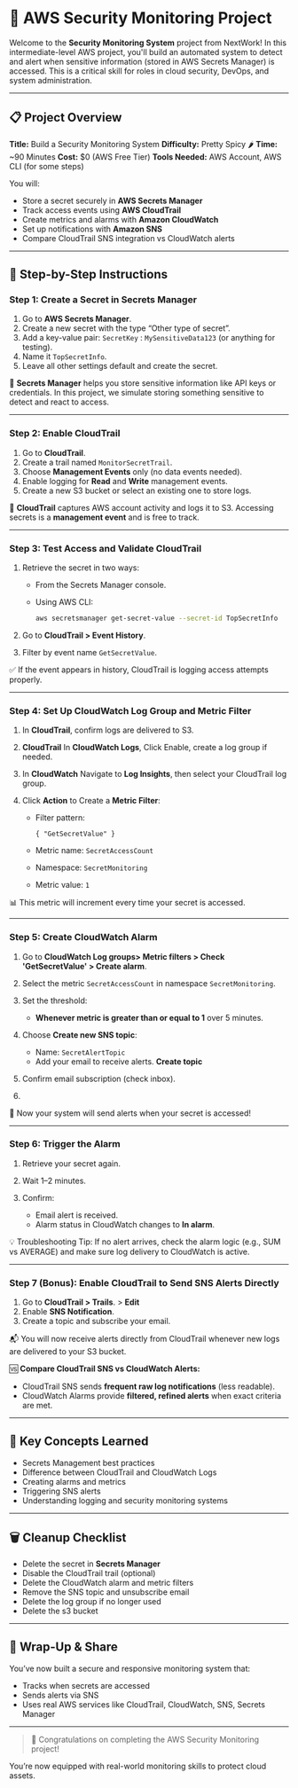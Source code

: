 # 🔔 AWS Security Monitoring Project

Welcome to the **Security Monitoring System** project from NextWork! In this intermediate-level AWS project, you'll build an automated system to detect and alert when sensitive information (stored in AWS Secrets Manager) is accessed. This is a critical skill for roles in cloud security, DevOps, and system administration.

---

## 📋 Project Overview

**Title:** Build a Security Monitoring System
**Difficulty:** Pretty Spicy 🌶️
**Time:** \~90 Minutes
**Cost:** \$0 (AWS Free Tier)
**Tools Needed:** AWS Account, AWS CLI (for some steps)

You will:

* Store a secret securely in **AWS Secrets Manager**
* Track access events using **AWS CloudTrail**
* Create metrics and alarms with **Amazon CloudWatch**
* Set up notifications with **Amazon SNS**
* Compare CloudTrail SNS integration vs CloudWatch alerts

---

## 🚀 Step-by-Step Instructions

### Step 1: Create a Secret in Secrets Manager

1. Go to **AWS Secrets Manager**.
2. Create a new secret with the type “Other type of secret”.
3. Add a key-value pair: `SecretKey` : `MySensitiveData123` (or anything for testing).
4. Name it `TopSecretInfo`.
5. Leave all other settings default and create the secret.

🔐 **Secrets Manager** helps you store sensitive information like API keys or credentials. In this project, we simulate storing something sensitive to detect and react to access.

---

### Step 2: Enable CloudTrail

1. Go to **CloudTrail**.
2. Create a trail named `MonitorSecretTrail`.
3. Choose **Management Events** only (no data events needed).
4. Enable logging for **Read** and **Write** management events.
5. Create a new S3 bucket or select an existing one to store logs.

📌 **CloudTrail** captures AWS account activity and logs it to S3. Accessing secrets is a **management event** and is free to track.

---

### Step 3: Test Access and Validate CloudTrail

1. Retrieve the secret in two ways:

   * From the Secrets Manager console.
   * Using AWS CLI:

     ```bash
     aws secretsmanager get-secret-value --secret-id TopSecretInfo
     ```
2. Go to **CloudTrail > Event History**.
3. Filter by event name `GetSecretValue`.

✅ If the event appears in history, CloudTrail is logging access attempts properly.

---

### Step 4: Set Up CloudWatch Log Group and Metric Filter

1. In **CloudTrail**, confirm logs are delivered to S3.
2. **CloudTrail** In **CloudWatch Logs**, Click Enable, create a log group if needed.
3. In **CloudWatch** Navigate to **Log Insights**, then select your CloudTrail log group.
4. Click **Action** to Create a **Metric Filter**:

   * Filter pattern:

     ```
     { "GetSecretValue" }
     ```
   * Metric name: `SecretAccessCount`
   * Namespace: `SecretMonitoring`
   * Metric value: `1`

📊 This metric will increment every time your secret is accessed.

---

### Step 5: Create CloudWatch Alarm

1. Go to **CloudWatch Log groups> Metric filters > Check 'GetSecretValue' > Create alarm**.
2. Select the metric `SecretAccessCount` in namespace `SecretMonitoring`.
3. Set the threshold:

   * **Whenever metric is greater than or equal to 1** over 5 minutes.
4. Choose **Create new SNS topic**:

   * Name: `SecretAlertTopic`
   * Add your email to receive alerts. **Create topic**
5. Confirm email subscription (check inbox).
6. 

🔔 Now your system will send alerts when your secret is accessed!

---

### Step 6: Trigger the Alarm

1. Retrieve your secret again.
2. Wait 1–2 minutes.
3. Confirm:

   * Email alert is received.
   * Alarm status in CloudWatch changes to **In alarm**.

💡 Troubleshooting Tip:
If no alert arrives, check the alarm logic (e.g., SUM vs AVERAGE) and make sure log delivery to CloudWatch is active.

---

### Step 7 (Bonus): Enable CloudTrail to Send SNS Alerts Directly

1. Go to **CloudTrail > Trails**. > **Edit**
2. Enable **SNS Notification**.
3. Create a topic and subscribe your email.

📬 You will now receive alerts directly from CloudTrail whenever new logs are delivered to your S3 bucket.

🆚 **Compare CloudTrail SNS vs CloudWatch Alerts:**

* CloudTrail SNS sends **frequent raw log notifications** (less readable).
* CloudWatch Alarms provide **filtered, refined alerts** when exact criteria are met.

---

## 🧠 Key Concepts Learned

* Secrets Management best practices
* Difference between CloudTrail and CloudWatch Logs
* Creating alarms and metrics
* Triggering SNS alerts
* Understanding logging and security monitoring systems

---

## 🗑️ Cleanup Checklist

* Delete the secret in **Secrets Manager**
* Disable the CloudTrail trail (optional)
* Delete the CloudWatch alarm and metric filters
* Remove the SNS topic and unsubscribe email
* Delete the log group if no longer used
* Delete the s3 bucket

---

## 🏁 Wrap-Up & Share

You’ve now built a secure and responsive monitoring system that:

* Tracks when secrets are accessed
* Sends alerts via SNS
* Uses real AWS services like CloudTrail, CloudWatch, SNS, Secrets Manager

---

> 🎉 Congratulations on completing the AWS Security Monitoring project!

You’re now equipped with real-world monitoring skills to protect cloud assets.
